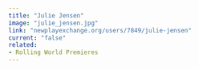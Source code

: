 ```yaml
---
title: "Julie Jensen"
image: "julie_jensen.jpg"
link: "newplayexchange.org/users/7849/julie-jensen"
current: "false"
related:
- Rolling World Premieres
---
```

